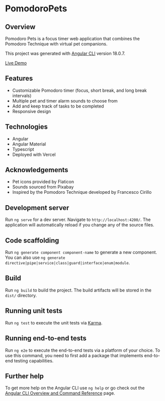 # PomodoroPets

## Overview

Pomodoro Pets is a focus timer web application that combines the Pomodoro Technique with virtual pet companions.

This project was generated with [Angular CLI](https://github.com/angular/angular-cli) version 18.0.7.

[Live Demo](https://pomodoro-pets.vercel.app/)

## Features

- Customizable Pomodoro timer (focus, short break, and long break intervals)
- Multiple pet and timer alarm sounds to choose from
- Add and keep track of tasks to be completed
- Responsive design

## Technologies

- Angular
- Angular Material
- Typescript
- Deployed with Vercel

## Acknowledgements

- Pet icons provided by Flaticon
- Sounds sourced from Pixabay
- Inspired by the Pomodoro Technique developed by Francesco Cirillo

## Development server

Run `ng serve` for a dev server. Navigate to `http://localhost:4200/`. The application will automatically reload if you change any of the source files.

## Code scaffolding

Run `ng generate component component-name` to generate a new component. You can also use `ng generate directive|pipe|service|class|guard|interface|enum|module`.

## Build

Run `ng build` to build the project. The build artifacts will be stored in the `dist/` directory.

## Running unit tests

Run `ng test` to execute the unit tests via [Karma](https://karma-runner.github.io).

## Running end-to-end tests

Run `ng e2e` to execute the end-to-end tests via a platform of your choice. To use this command, you need to first add a package that implements end-to-end testing capabilities.

## Further help

To get more help on the Angular CLI use `ng help` or go check out the [Angular CLI Overview and Command Reference](https://angular.dev/tools/cli) page.
